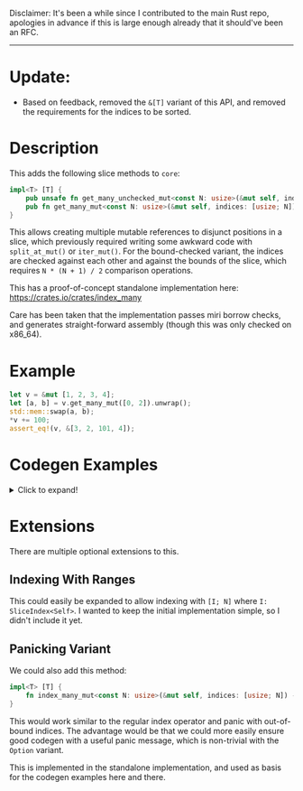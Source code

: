Disclaimer: It's been a while since I contributed to the main Rust repo, apologies in advance if this is large enough already that it should've been an RFC.

---

# Update:

- Based on feedback, removed the `&[T]` variant of this API, and removed the requirements for the indices to be sorted.

# Description

This adds the following slice methods to `core`:

```rust
impl<T> [T] {
    pub unsafe fn get_many_unchecked_mut<const N: usize>(&mut self, indices: [usize; N]) -> [&mut T; N];
    pub fn get_many_mut<const N: usize>(&mut self, indices: [usize; N]) -> Option<[&mut T; N]>;
}
```

This allows creating multiple mutable references to disjunct positions in a slice, which previously required writing some awkward code with `split_at_mut()` or `iter_mut()`. For the bound-checked variant, the indices are checked against each other and against the bounds of the slice, which requires `N * (N + 1) / 2` comparison operations.

This has a proof-of-concept standalone implementation here: https://crates.io/crates/index_many

Care has been taken that the implementation passes miri borrow checks, and generates straight-forward assembly (though this was only checked on x86_64).

# Example

```rust
let v = &mut [1, 2, 3, 4];
let [a, b] = v.get_many_mut([0, 2]).unwrap();
std::mem::swap(a, b);
*v += 100;
assert_eq!(v, &[3, 2, 101, 4]);
```

# Codegen Examples

<details>
  <summary>Click to expand!</summary>

Disclaimer: Taken from local tests with the standalone implementation.

## Unchecked Indexing:

```rust
pub unsafe fn example_unchecked(slice: &mut [usize], indices: [usize; 3]) -> [&mut usize; 3] {
    slice.get_many_unchecked_mut(indices)
}
```

```nasm
example_unchecked:
 mov     rcx, qword, ptr, [r9]
 mov     r8, qword, ptr, [r9, +, 8]
 mov     r9, qword, ptr, [r9, +, 16]
 lea     rcx, [rdx, +, 8*rcx]
 lea     r8, [rdx, +, 8*r8]
 lea     rdx, [rdx, +, 8*r9]
 mov     qword, ptr, [rax], rcx
 mov     qword, ptr, [rax, +, 8], r8
 mov     qword, ptr, [rax, +, 16], rdx
 ret
```

## Checked Indexing (Option):

```rust
pub unsafe fn example_option(slice: &mut [usize], indices: [usize; 3]) -> Option<[&mut usize; 3]> {
    slice.get_many_mut(indices)
}
```

```nasm
 mov     r10, qword, ptr, [r9, +, 8]
 mov     rcx, qword, ptr, [r9, +, 16]
 cmp     rcx, r10
 je      .LBB0_7
 mov     r9, qword, ptr, [r9]
 cmp     rcx, r9
 je      .LBB0_7
 cmp     rcx, r8
 jae     .LBB0_7
 cmp     r10, r9
 je      .LBB0_7
 cmp     r9, r8
 jae     .LBB0_7
 cmp     r10, r8
 jae     .LBB0_7
 lea     r8, [rdx, +, 8*r9]
 lea     r9, [rdx, +, 8*r10]
 lea     rcx, [rdx, +, 8*rcx]
 mov     qword, ptr, [rax], r8
 mov     qword, ptr, [rax, +, 8], r9
 mov     qword, ptr, [rax, +, 16], rcx
 ret
.LBB0_7:
 mov     qword, ptr, [rax], 0
 ret
```

## Checked Indexing (Panic):

```rust
pub fn example_panic(slice: &mut [usize], indices: [usize; 3]) -> [&mut usize; 3] {
    let len = slice.len();
    match slice.get_many_mut(indices) {
        Some(s) => s,
        None => {
            let tmp = indices;
            index_many::sorted_bound_check_failed(&tmp, len)
        }
    }
}
```

```nasm
example_panic:
 sub     rsp, 56
 mov     rax, qword, ptr, [r9]
 mov     r10, qword, ptr, [r9, +, 8]
 mov     r9, qword, ptr, [r9, +, 16]
 cmp     r9, r10
 je      .LBB0_6
 cmp     r9, rax
 je      .LBB0_6
 cmp     r9, r8
 jae     .LBB0_6
 cmp     r10, rax
 je      .LBB0_6
 cmp     rax, r8
 jae     .LBB0_6
 cmp     r10, r8
 jae     .LBB0_6
 lea     rax, [rdx, +, 8*rax]
 lea     r8, [rdx, +, 8*r10]
 lea     rdx, [rdx, +, 8*r9]
 mov     qword, ptr, [rcx], rax
 mov     qword, ptr, [rcx, +, 8], r8
 mov     qword, ptr, [rcx, +, 16], rdx
 mov     rax, rcx
 add     rsp, 56
 ret
.LBB0_6:
 mov     qword, ptr, [rsp, +, 32], rax
 mov     qword, ptr, [rsp, +, 40], r10
 mov     qword, ptr, [rsp, +, 48], r9
 lea     rcx, [rsp, +, 32]
 mov     edx, 3
 call    index_many::bound_check_failed
 ud2
```
</details>

# Extensions

There are multiple optional extensions to this.

## Indexing With Ranges

This could easily be expanded to allow indexing with `[I; N]` where `I: SliceIndex<Self>`.  I wanted to keep the initial implementation simple, so I didn't include it yet.

## Panicking Variant

We could also add this method:

```rust
impl<T> [T] {
    fn index_many_mut<const N: usize>(&mut self, indices: [usize; N]) -> [&mut T; N];
}
```

This would work similar to the regular index operator and panic with out-of-bound indices. The advantage would be that we could more easily ensure good codegen with a useful panic message, which is non-trivial with the `Option` variant.

This is implemented in the standalone implementation, and used as basis for the codegen examples here and there.

